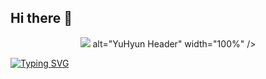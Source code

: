 ## Hi there 👋

<!--
**top6543top/top6543top** is a ✨ _special_ ✨ repository because its `README.md` (this file) appears on your GitHub profile.

Here are some ideas to get you started:

- 🔭 I’m currently working on ...
- 🌱 I’m currently learning ...
- 👯 I’m looking to collaborate on ...
- 🤔 I’m looking for help with ...
- 💬 Ask me about ...
- 📫 How to reach me: ...
- 😄 Pronouns: ...
- ⚡ Fun fact: ...
-->
<p align="center">
  <img
    src="https://capsule-render.vercel.app/api?\
type=rect&\
color=f5f5dc&\
height=200&\
text=YuHyun&\
fontSize=80&\
fontColor=2F4F4F&\
fontAlignY=40&\       <!-- 타이틀을 위쪽(40%)으로 -->
desc=Your%20Subtitle&\
descSize=30&\
descAlign=50&\          <!-- 서브타이틀은 가운데(50%) -->
descAlignY=70"          <!-- 서브타이틀을 아래쪽(70%)으로 -->
    alt="YuHyun Header"
    width="100%" />
</p>





[![Typing SVG](https://readme-typing-svg.demolab.com/?lines=First+line+of+text;Second+line+of+text)](https://git.io/typing-svg)

